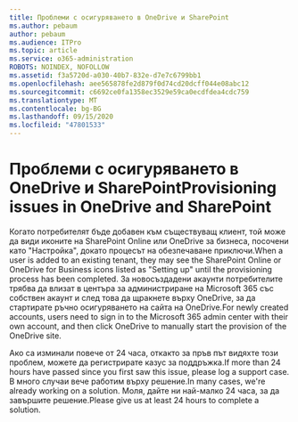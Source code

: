 ```yaml
---
title: Проблеми с осигуряването в OneDrive и SharePoint
ms.author: pebaum
author: pebaum
ms.audience: ITPro
ms.topic: article
ms.service: o365-administration
ROBOTS: NOINDEX, NOFOLLOW
ms.assetid: f3a5720d-a030-40b7-832e-d7e7c6799bb1
ms.openlocfilehash: aee565878fe2d879f0d74cd20dcff044e08abc12
ms.sourcegitcommit: c6692ce0fa1358ec3529e59ca0ecdfdea4cdc759
ms.translationtype: MT
ms.contentlocale: bg-BG
ms.lasthandoff: 09/15/2020
ms.locfileid: "47801533"
---
```

# <a name="provisioning-issues-in-onedrive-and-sharepoint"></a><span data-ttu-id="bd52c-102">Проблеми с осигуряването в OneDrive и SharePoint</span><span class="sxs-lookup"><span data-stu-id="bd52c-102">Provisioning issues in OneDrive and SharePoint</span></span>

<span data-ttu-id="bd52c-103">Когато потребителят бъде добавен към съществуващ клиент, той може да види иконите на SharePoint Online или OneDrive за бизнеса, посочени като "Настройка", докато процесът на обезпечаване приключи.</span><span class="sxs-lookup"><span data-stu-id="bd52c-103">When a user is added to an existing tenant, they may see the SharePoint Online or OneDrive for Business icons listed as "Setting up" until the provisioning process has been completed.</span></span> <span data-ttu-id="bd52c-104">За новосъздадени акаунти потребителите трябва да влизат в центъра за администриране на Microsoft 365 със собствен акаунт и след това да щракнете върху OneDrive, за да стартирате ръчно осигуряването на сайта на OneDrive.</span><span class="sxs-lookup"><span data-stu-id="bd52c-104">For newly created accounts, users need to sign in to the Microsoft 365 admin center with their own account, and then click OneDrive to manually start the provision of the OneDrive site.</span></span>
  
<span data-ttu-id="bd52c-105">Ако са изминали повече от 24 часа, откакто за пръв път видяхте този проблем, можете да регистрирате казус за поддръжка.</span><span class="sxs-lookup"><span data-stu-id="bd52c-105">If more than 24 hours have passed since you first saw this issue, please log a support case.</span></span> <span data-ttu-id="bd52c-106">В много случаи вече работим върху решение.</span><span class="sxs-lookup"><span data-stu-id="bd52c-106">In many cases, we're already working on a solution.</span></span> <span data-ttu-id="bd52c-107">Моля, дайте ни най-малко 24 часа, за да завършите решение.</span><span class="sxs-lookup"><span data-stu-id="bd52c-107">Please give us at least 24 hours to complete a solution.</span></span>
  